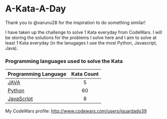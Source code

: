 # A-Kata-A-Day

Thank you to @varunu28 for the inspiration to do something similar!

I have taken up the challenge to solve 1 Kata everyday from CodeWars. I will be storing the solutions for the problems I solve here and I aim to solve at least 1 Kata everyday (in the lanugages I use the most Python, Javascript, Java).

### Programming languages used to solve the Kata


|    Programming Language  |    Kata Count  | 
|----------|:-------------:|
| [JAVA](https://github.com/jguardado39/A-Kata-A-Day/tree/master/Java) | 5 | 
| [Python](https://github.com/jguardado39/A-Kata-A-Day/tree/master/Python) | 60 | 
| [JavaScript](https://github.com/jguardado39/A-Kata-A-Day/tree/master/JavaScript) | 8 | 

My CodeWars profile: http://www.codewars.com/users/jguardado39
